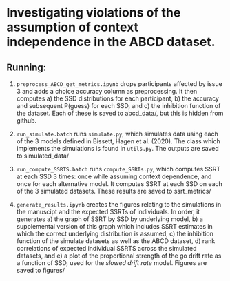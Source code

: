 # Investigating violations of the assumption of context independence in the ABCD dataset.

## Running:

1. `preprocess_ABCD_get_metrics.ipynb` drops participants affected by issue 3 and adds a choice accuracy column as preprocessing. It then computes a) the SSD distributions for each participant, b) the accuracy and subsequent P(guess) for each SSD, and c) the inhibition function of the dataset. Each of these is saved to abcd_data/, but this is hidden from github.
  
2. `run_simulate.batch` runs `simulate.py`, which simulates data using each of the 3 models defined in Bissett, Hagen et al. (2020). The class which implements the simulations is found in `utils.py`. The outputs are saved to simulated_data/
  
3. `run_compute_SSRTS.batch` runs `compute_SSRTs.py`, which computes SSRT at each SSD 3 times: once while assuming context dependence, and once for each alternative model. It computes SSRT at each SSD on each of the 3 simulated datasets. These results are saved to ssrt_metrics/

4. `generate_results.ipynb` creates the figures relating to the simulations in the manuscipt and the expected SSRTs of individuals. In order, it generates a) the graph of SSRT by SSD by underlying model, b) a supplemental version of this graph which includes SSRT estimates in which the correct underlying distribution is assumed, c) the inhibition function of the simulate datasets as well as the ABCD dataset, d) rank correlations of expected individual SSRTS across the simulated datasets, and e) a plot of the proportional strength of the go drift rate as a function of SSD, used for the _slowed drift rate_ model. Figures are saved to figures/